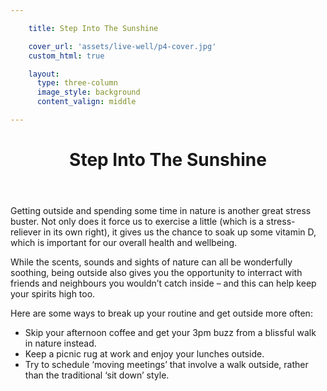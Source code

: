 ```yaml
---

    title: Step Into The Sunshine

    cover_url: 'assets/live-well/p4-cover.jpg'
    custom_html: true

    layout:
      type: three-column
      image_style: background
      content_valign: middle

---
```


<figure class="cover-area image" style="background-image: url({{ cover.url }})">
</figure>

<div class="content">
  <header>
    <div class="wrapper">
      <h1 class="title">Step Into The Sunshine</h1>
    </div>
  </header>
  <div class="body">
    <p>Getting outside and spending some time in nature is another great stress buster. Not only does it force us to exercise a little (which is a stress- reliever in its own right), it gives us the chance to soak up some vitamin D, which is important for our overall health and wellbeing.</p>
    <p>While the scents, sounds and sights of nature can all be wonderfully soothing, being outside also gives you the opportunity to interract with friends and neighbours you wouldn’t catch inside – and this can help keep your spirits high too.</p>
    <p>Here are some ways to break up your routine and get outside more often:</p>
    <ul>
      <li>Skip your afternoon coffee and get your 3pm buzz from a blissful walk in nature instead.</li>
      <li>Keep a picnic rug at work and enjoy your lunches outside.</li>
      <li>Try to schedule ‘moving meetings’ that involve a walk outside, rather than the traditional ‘sit down’ style.</li>
    </ul>
  </div>
</div>
